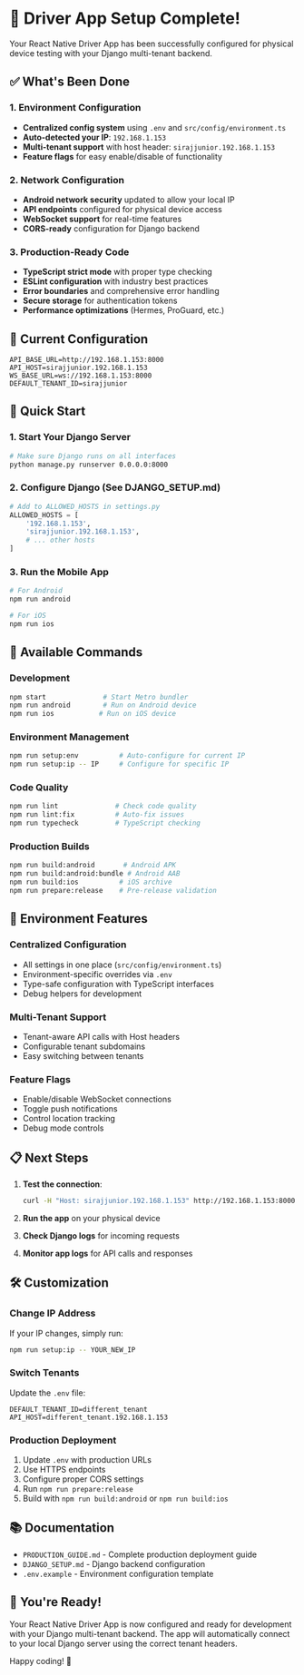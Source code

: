 # 🚀 Driver App Setup Complete!

Your React Native Driver App has been successfully configured for physical device testing with your Django multi-tenant backend.

## ✅ What's Been Done

### 1. Environment Configuration
- **Centralized config system** using `.env` and `src/config/environment.ts`
- **Auto-detected your IP**: `192.168.1.153`
- **Multi-tenant support** with host header: `sirajjunior.192.168.1.153`
- **Feature flags** for easy enable/disable of functionality

### 2. Network Configuration
- **Android network security** updated to allow your local IP
- **API endpoints** configured for physical device access
- **WebSocket support** for real-time features
- **CORS-ready** configuration for Django backend

### 3. Production-Ready Code
- **TypeScript strict mode** with proper type checking
- **ESLint configuration** with industry best practices
- **Error boundaries** and comprehensive error handling
- **Secure storage** for authentication tokens
- **Performance optimizations** (Hermes, ProGuard, etc.)

## 🔧 Current Configuration

```env
API_BASE_URL=http://192.168.1.153:8000
API_HOST=sirajjunior.192.168.1.153
WS_BASE_URL=ws://192.168.1.153:8000
DEFAULT_TENANT_ID=sirajjunior
```

## 🚀 Quick Start

### 1. Start Your Django Server
```bash
# Make sure Django runs on all interfaces
python manage.py runserver 0.0.0.0:8000
```

### 2. Configure Django (See DJANGO_SETUP.md)
```python
# Add to ALLOWED_HOSTS in settings.py
ALLOWED_HOSTS = [
    '192.168.1.153',
    'sirajjunior.192.168.1.153',
    # ... other hosts
]
```

### 3. Run the Mobile App
```bash
# For Android
npm run android

# For iOS  
npm run ios
```

## 📱 Available Commands

### Development
```bash
npm start              # Start Metro bundler
npm run android        # Run on Android device
npm run ios           # Run on iOS device
```

### Environment Management
```bash
npm run setup:env          # Auto-configure for current IP
npm run setup:ip -- IP     # Configure for specific IP
```

### Code Quality
```bash
npm run lint              # Check code quality
npm run lint:fix          # Auto-fix issues
npm run typecheck         # TypeScript checking
```

### Production Builds
```bash
npm run build:android       # Android APK
npm run build:android:bundle # Android AAB
npm run build:ios          # iOS archive
npm run prepare:release    # Pre-release validation
```

## 🔧 Environment Features

### Centralized Configuration
- All settings in one place (`src/config/environment.ts`)
- Environment-specific overrides via `.env`
- Type-safe configuration with TypeScript interfaces
- Debug helpers for development

### Multi-Tenant Support
- Tenant-aware API calls with Host headers
- Configurable tenant subdomains
- Easy switching between tenants

### Feature Flags
- Enable/disable WebSocket connections
- Toggle push notifications
- Control location tracking
- Debug mode controls

## 📋 Next Steps

1. **Test the connection**:
   ```bash
   curl -H "Host: sirajjunior.192.168.1.153" http://192.168.1.153:8000/
   ```

2. **Run the app** on your physical device

3. **Check Django logs** for incoming requests

4. **Monitor app logs** for API calls and responses

## 🛠️ Customization

### Change IP Address
If your IP changes, simply run:
```bash
npm run setup:ip -- YOUR_NEW_IP
```

### Switch Tenants
Update the `.env` file:
```env
DEFAULT_TENANT_ID=different_tenant
API_HOST=different_tenant.192.168.1.153
```

### Production Deployment
1. Update `.env` with production URLs
2. Use HTTPS endpoints
3. Configure proper CORS settings
4. Run `npm run prepare:release`
5. Build with `npm run build:android` or `npm run build:ios`

## 📚 Documentation

- `PRODUCTION_GUIDE.md` - Complete production deployment guide
- `DJANGO_SETUP.md` - Django backend configuration
- `.env.example` - Environment configuration template

## 🎉 You're Ready!

Your React Native Driver App is now configured and ready for development with your Django multi-tenant backend. The app will automatically connect to your local Django server using the correct tenant headers.

Happy coding! 🚀